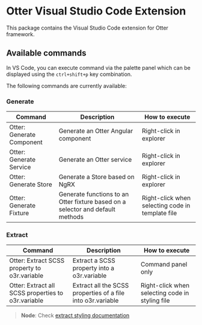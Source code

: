 # Otter Visual Studio Code Extension

This package contains the Visual Studio Code extension for Otter framework.

## Available commands

In VS Code, you can execute command via the palette panel which can be displayed using the `ctrl+shift+p` key combination.

The following commands are currently available:

### Generate

| Command                   | Description                         | How to execute          |
|---------------------------|-------------------------------------|-------------------------|
| Otter: Generate Component | Generate an Otter Angular component | Right-click in explorer |
| Otter: Generate Service   | Generate an Otter service           | Right-click in explorer |
| Otter: Generate Store     | Generate a Store based on NgRX      | Right-click in explorer |
| Otter: Generate Fixture   | Generate functions to an Otter fixture based on a selector and default methods | Right-click when selecting code in template file |

### Extract

| Command                                            | Description                                                 | How to execute                                  |
| -------------------------------------------------- | ----------------------------------------------------------- | ----------------------------------------------- |
| Otter: Extract SCSS property to o3r.variable       | Extract a SCSS property into a o3r.variable                 | Command panel only                              |
| Otter: Extract all SCSS properties to o3r.variable | Extract all the SCSS properties of a file into o3r.variable | Right-click when selecting code in styling file |

> **Node**: Check [extract styling documentation](https://github.com/AmadeusITGroup/otter/tree/main/docs/vscode-extension/EXTRACT_STYLING.md)
